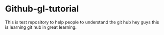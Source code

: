 # Github-gl-tutorial
This is test repository to help people to understand the git hub
hey guys this is learning git hub in great learning.


